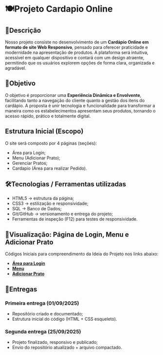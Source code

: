 # 🍽️Projeto Cardapio Online
## 📖Descrição
Nosso projeto consiste no desenvolvimento de um **Cardápio Online em formato de site Web Responsivo**, pensado para oferecer praticidade e modernidade na apresentação de produtos. A plataforma será intuitiva, acessível em qualquer dispositivo e contará com um design atraente, permitindo que os usuários explorem opções de forma clara, organizada e agradável.  

## 🎯Objetivo
O objetivo é proporcionar uma **Experiência Dinâmica e Envolvente**, facilitando tanto a navegação do cliente quanto a gestão dos itens do cardápio. A proposta é unir tecnologia e funcionalidade para transformar a maneira como os estabelecimentos apresentam seus produtos, tornando o acesso rápido, prático e totalmente digital.  

## Estrutura Inicial (Escopo)
O site será composto por 4 páginas (seções):
* Área para Login;
* Menu (Adicionar Prato);
* Gerenciar Pratos;
* Cardapio (Área para realizar Pedido).

## 🛠️Tecnologias / Ferramentas utilizadas
* HTML5 → estrutura da página;
* CSS3 → estilização e responsividade;
* SQL → Banco de Dados;
* Git/GitHub → versionamento e entrega do projeto;
* Ferramentas de inspeção (F12) para testes de responsividade. 

## 🔗Visualização: Página de Login, Menu e Adicionar Prato
Códigos Iniciais para compreendimento da Ideia do Projeto nos links abaixo:  
- **[Área para Login](file:///C:/Users/User/Downloads/Nova%20pasta/Cardapio/ProjetoCardapio/cardapio.html)**
- **[Menu](file:///C:/Users/User/Downloads/Nova%20pasta/Cardapio/ProjetoCardapio/menuNav.html)**
- **[Adicionar Prato](file:///C:/Users/User/Downloads/Nova%20pasta/Cardapio/ProjetoCardapio/gerenciarPaginaspag3.html)**

## 📌Entregas 
### Primeira entrega (01/09/2025) 
* Repositório criado e documentado;
* Estrutura inicial do código (HTML + CSS esqueleto). 

### Segunda entrega (25/09/2025) 
* Projeto finalizado, responsivo e publicado;
* Envio do repositório atualizado + arquivo compactado.








